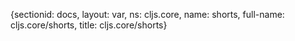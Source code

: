 {sectionid: docs, layout: var, ns: cljs.core, name: shorts, full-name: cljs.core/shorts,
  title: cljs.core/shorts}
